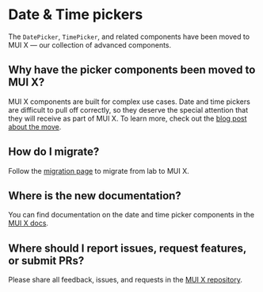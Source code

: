 # Date & Time pickers

<p class="description">The <code>DatePicker</code>, <code>TimePicker</code>, and related components have been moved to MUI X — our collection of advanced components.</p>

## Why have the picker components been moved to MUI X?

MUI X components are built for complex use cases. Date and time pickers are difficult to pull off correctly, so they deserve the special attention that they will receive as part of MUI X. To learn more, check out the [blog post about the move](/blog/lab-pickers-to-mui-x/).

## How do I migrate?

Follow the [migration page](/x/react-date-pickers/migration/) to migrate from lab to MUI X.

## Where is the new documentation?

You can find documentation on the date and time picker components in the [MUI X docs](/x/react-date-pickers/).

## Where should I report issues, request features, or submit PRs?

Please share all feedback, issues, and requests in the [MUI X repository](https://github.com/mui/mui-x).
